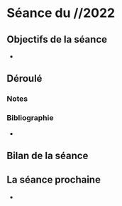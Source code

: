 # Séance du //2022

## Objectifs de la séance
- 

## Déroulé

### Notes

### Bibliographie
- 

## Bilan de la séance

## La séance prochaine
- 